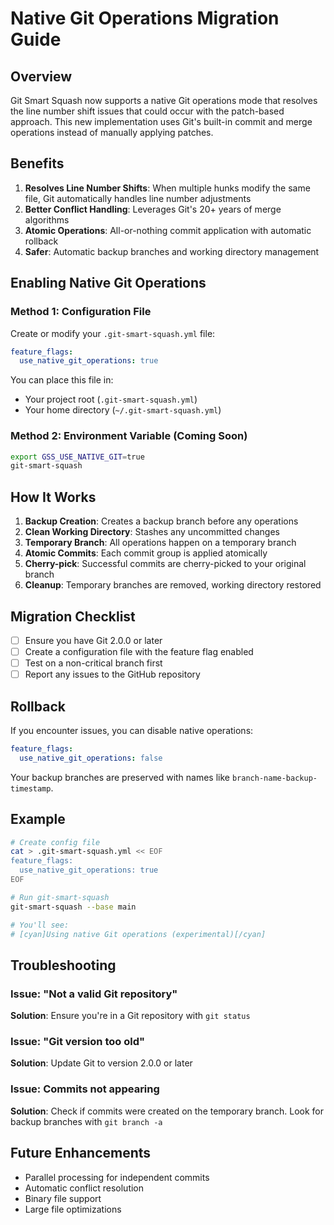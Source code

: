 # Native Git Operations Migration Guide

## Overview

Git Smart Squash now supports a native Git operations mode that resolves the line number shift issues that could occur with the patch-based approach. This new implementation uses Git's built-in commit and merge operations instead of manually applying patches.

## Benefits

1. **Resolves Line Number Shifts**: When multiple hunks modify the same file, Git automatically handles line number adjustments
2. **Better Conflict Handling**: Leverages Git's 20+ years of merge algorithms
3. **Atomic Operations**: All-or-nothing commit application with automatic rollback
4. **Safer**: Automatic backup branches and working directory management

## Enabling Native Git Operations

### Method 1: Configuration File

Create or modify your `.git-smart-squash.yml` file:

```yaml
feature_flags:
  use_native_git_operations: true
```

You can place this file in:
- Your project root (`.git-smart-squash.yml`)
- Your home directory (`~/.git-smart-squash.yml`)

### Method 2: Environment Variable (Coming Soon)

```bash
export GSS_USE_NATIVE_GIT=true
git-smart-squash
```

## How It Works

1. **Backup Creation**: Creates a backup branch before any operations
2. **Clean Working Directory**: Stashes any uncommitted changes
3. **Temporary Branch**: All operations happen on a temporary branch
4. **Atomic Commits**: Each commit group is applied atomically
5. **Cherry-pick**: Successful commits are cherry-picked to your original branch
6. **Cleanup**: Temporary branches are removed, working directory restored

## Migration Checklist

- [ ] Ensure you have Git 2.0.0 or later
- [ ] Create a configuration file with the feature flag enabled
- [ ] Test on a non-critical branch first
- [ ] Report any issues to the GitHub repository

## Rollback

If you encounter issues, you can disable native operations:

```yaml
feature_flags:
  use_native_git_operations: false
```

Your backup branches are preserved with names like `branch-name-backup-timestamp`.

## Example

```bash
# Create config file
cat > .git-smart-squash.yml << EOF
feature_flags:
  use_native_git_operations: true
EOF

# Run git-smart-squash
git-smart-squash --base main

# You'll see:
# [cyan]Using native Git operations (experimental)[/cyan]
```

## Troubleshooting

### Issue: "Not a valid Git repository"
**Solution**: Ensure you're in a Git repository with `git status`

### Issue: "Git version too old"
**Solution**: Update Git to version 2.0.0 or later

### Issue: Commits not appearing
**Solution**: Check if commits were created on the temporary branch. Look for backup branches with `git branch -a`

## Future Enhancements

- Parallel processing for independent commits
- Automatic conflict resolution
- Binary file support
- Large file optimizations